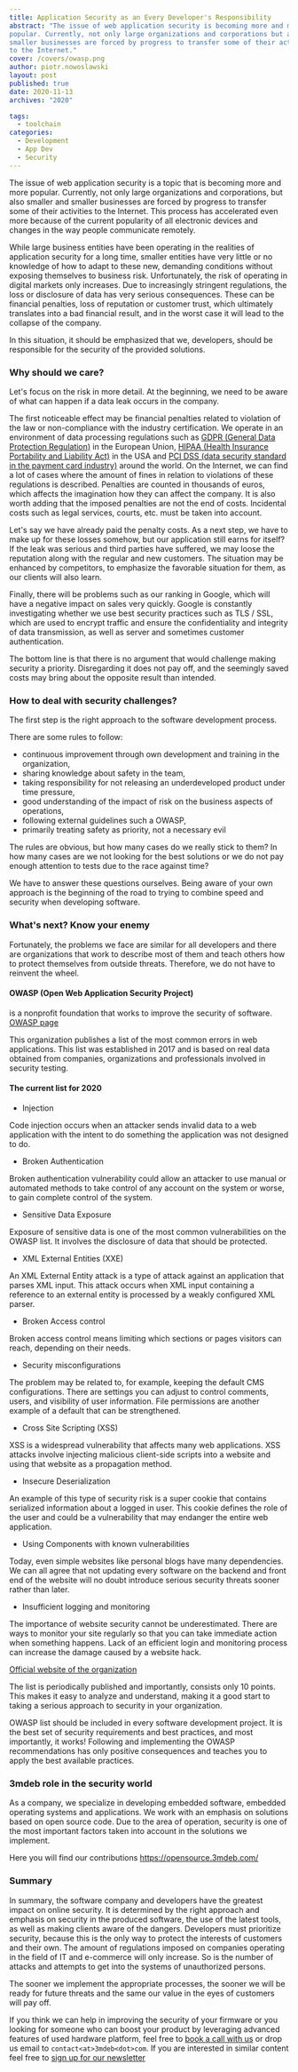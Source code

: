 ```yaml
---
title: Application Security as an Every Developer's Responsibility
abstract: "The issue of web application security is becoming more and more
popular. Currently, not only large organizations and corporations but also
smaller businesses are forced by progress to transfer some of their activities
to the Internet."
cover: /covers/owasp.png
author: piotr.nowoslawski
layout: post
published: true
date: 2020-11-13
archives: "2020"

tags:
  - toolchain
categories:
  - Development
  - App Dev
  - Security
---
```


The issue of web application security is a topic that is becoming more and more
popular. Currently, not only large organizations and corporations, but also
smaller and smaller businesses are forced by progress to transfer some of their
activities to the Internet. This process has accelerated even more because of
the current popularity of all electronic devices and changes in the way people
communicate remotely.

While large business entities have been operating in the realities of
application security for a long time, smaller entities have very little or no
knowledge of how to adapt to these new, demanding conditions without exposing
themselves to business risk. Unfortunately, the risk of operating in digital
markets only increases. Due to increasingly stringent regulations, the loss or
disclosure of data has very serious consequences. These can be financial
penalties, loss of reputation or customer trust, which ultimately translates
into a bad financial result, and in the worst case it will lead to the collapse
of the company.

In this situation, it should be emphasized that we, developers, should be
responsible for the security of the provided solutions.

### Why should we care?

Let's focus on the risk in more detail. At the beginning, we need to be aware of
what can happen if a data leak occurs in the company.

The first noticeable effect may be financial penalties related to violation of
the law or non-compliance with the industry certification. We operate in an
environment of data processing regulations such as
[GDPR (General Data Protection Regulation)](https://web.archive.org/web/20190220055237/https://eugdpr.org/)
in the European Union,
[HIPAA (Health Insurance Portability and Liability Act)](https://www.hhs.gov/hipaa/for-professionals/privacy/laws-regulations/index.html)
in the USA and
[PCI DSS (data security standard in the payment card industry)](https://www.pcisecuritystandards.org/pci_security/)
around the world. On the Internet, we can find a lot of cases where the amount
of fines in relation to violations of these regulations is described. Penalties
are counted in thousands of euros, which affects the imagination how they can
affect the company. It is also worth adding that the imposed penalties are not
the end of costs. Incidental costs such as legal services, courts, etc. must be
taken into account.

Let's say we have already paid the penalty costs. As a next step, we have to
make up for these losses somehow, but our application still earns for itself? If
the leak was serious and third parties have suffered, we may loose the
reputation along with the regular and new customers. The situation may be
enhanced by competitors, to emphasize the favorable situation for them, as our
clients will also learn.

Finally, there will be problems such as our ranking in Google, which will have a
negative impact on sales very quickly. Google is constantly investigating
whether we use best security practices such as TLS / SSL, which are used to
encrypt traffic and ensure the confidentiality and integrity of data
transmission, as well as server and sometimes customer authentication.

The bottom line is that there is no argument that would challenge making
security a priority. Disregarding it does not pay off, and the seemingly saved
costs may bring about the opposite result than intended.

### How to deal with security challenges?

The first step is the right approach to the software development process.

There are some rules to follow:

- continuous improvement through own development and training in the
  organization,
- sharing knowledge about safety in the team,
- taking responsibility for not releasing an underdeveloped product under time
  pressure,
- good understanding of the impact of risk on the business aspects of
  operations,
- following external guidelines such a OWASP,
- primarily treating safety as priority, not a necessary evil

The rules are obvious, but how many cases do we really stick to them? In how
many cases are we not looking for the best solutions or we do not pay enough
attention to tests due to the race against time?

We have to answer these questions ourselves. Being aware of your own approach is
the beginning of the road to trying to combine speed and security when
developing software.

### What's next? Know your enemy

Fortunately, the problems we face are similar for all developers and there are
organizations that work to describe most of them and teach others how to protect
themselves from outside threats. Therefore, we do not have to reinvent the
wheel.

#### OWASP (Open Web Application Security Project)

is a nonprofit foundation that works to improve the security of software.
[OWASP page](https://owasp.org/)

This organization publishes a list of the most common errors in web
applications. This list was established in 2017 and is based on real data
obtained from companies, organizations and professionals involved in security
testing.

#### The current list for 2020

- Injection

Code injection occurs when an attacker sends invalid data to a web application
with the intent to do something the application was not designed to do.

- Broken Authentication

Broken authentication vulnerability could allow an attacker to use manual or
automated methods to take control of any account on the system or worse, to gain
complete control of the system.

- Sensitive Data Exposure

Exposure of sensitive data is one of the most common vulnerabilities on the
OWASP list. It involves the disclosure of data that should be protected.

- XML External Entities (XXE)

An XML External Entity attack is a type of attack against an application that
parses XML input. This attack occurs when XML input containing a reference to an
external entity is processed by a weakly configured XML parser.

- Broken Access control

Broken access control means limiting which sections or pages visitors can reach,
depending on their needs.

- Security misconfigurations

The problem may be related to, for example, keeping the default CMS
configurations. There are settings you can adjust to control comments, users,
and visibility of user information. File permissions are another example of a
default that can be strengthened.

- Cross Site Scripting (XSS)

XSS is a widespread vulnerability that affects many web applications. XSS
attacks involve injecting malicious client-side scripts into a website and using
that website as a propagation method.

- Insecure Deserialization

An example of this type of security risk is a super cookie that contains
serialized information about a logged in user. This cookie defines the role of
the user and could be a vulnerability that may endanger the entire web
application.

- Using Components with known vulnerabilities

Today, even simple websites like personal blogs have many dependencies. We can
all agree that not updating every software on the backend and front end of the
website will no doubt introduce serious security threats sooner rather than
later.

- Insufficient logging and monitoring

The importance of website security cannot be underestimated. There are ways to
monitor your site regularly so that you can take immediate action when something
happens. Lack of an efficient login and monitoring process can increase the
damage caused by a website hack.

[Official website of the organization](https://owasp.org/www-project-top-ten/)

The list is periodically published and importantly, consists only 10 points.
This makes it easy to analyze and understand, making it a good start to taking a
serious approach to security in your organization.

OWASP list should be included in every software development project. It is the
best set of security requirements and best practices, and most importantly, it
works! Following and implementing the OWASP recommendations has only positive
consequences and teaches you to apply the best available practices.

### 3mdeb role in the security world

As a company, we specialize in developing embedded software, embedded operating
systems and applications. We work with an emphasis on solutions based on open
source code. Due to the area of operation, security is one of the most important
factors taken into account in the solutions we implement.

Here you will find our contributions <https://opensource.3mdeb.com/>

### Summary

In summary, the software company and developers have the greatest impact on
online security. It is determined by the right approach and emphasis on security
in the produced software, the use of the latest tools, as well as making clients
aware of the dangers. Developers must prioritize security, because this is the
only way to protect the interests of customers and their own. The amount of
regulations imposed on companies operating in the field of IT and e-commerce
will only increase. So is the number of attacks and attempts to get into the
systems of unauthorized persons.

The sooner we implement the appropriate processes, the sooner we will be ready
for future threats and the same our value in the eyes of customers will pay off.

If you think we can help in improving the security of your firmware or you
looking for someone who can boost your product by leveraging advanced features
of used hardware platform, feel free to
[book a call with us](https://calendly.com/3mdeb/consulting-remote-meeting) or
drop us email to `contact<at>3mdeb<dot>com`. If you are interested in similar
content feel free to [sign up for our newsletter](https://newsletter.3mdeb.com/subscription/PW6XnCeK6)
